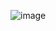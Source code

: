 ![image](https://github.com/yl-me/Notes-of-computer-graphics/blob/master/NeHe/Lesson39.Introduction%20to%20Physical%20Simulations/Screenshot.png)